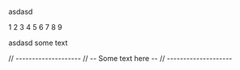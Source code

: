 asdasd

1
2
3
4
5
6
7
8
9

asdasd some text

// --------------------
// -- Some text here --
// --------------------



